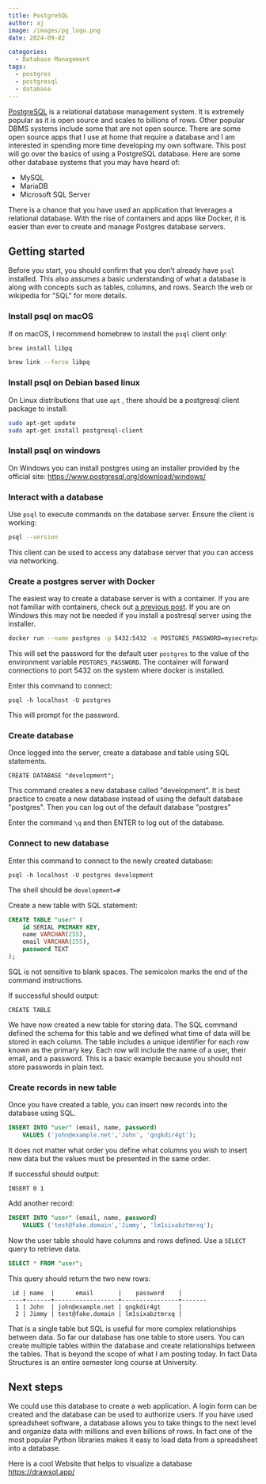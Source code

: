 ```yaml
---
title: PostgreSQL
author: aj
image: /images/pg_logo.png
date: 2024-09-02

categories:
  - Database Management
tags:
  - postgres
  - postgresql
  - database
---
```


[PostgreSQL][1] is a relational database management system. It is extremely popular as it is open source and scales to billions of rows. Other popular DBMS systems include some that are not open source. There are some open source apps that I use at home that require a database and I am interested in spending more time developing my own software. This post will go over the basics of using a PostgreSQL database. Here are some other database systems that you may have heard of:

- MySQL
- MariaDB
- Microsoft SQL Server

There is a chance that you have used an application that leverages a relational database. With the rise of containers and apps like Docker, it is easier than ever to create and manage Postgres database servers.

## Getting started

Before you start, you should confirm that you don’t already have `psql` installed. This also assumes a basic understanding of what a database is along with concepts such as tables, columns, and rows. Search the web or wikipedia for "SQL" for more details.

### Install psql on macOS

If on macOS, I recommend homebrew to install the `psql` client only:

```bash
brew install libpq

brew link --force libpq

```

### Install psql on Debian based linux

On Linux distributions that use `apt` , there should be a postgresql client package to install:

```bash
sudo apt-get update
sudo apt-get install postgresql-client
```

### Install psql on windows

On Windows you can install postgres using an installer provided by the official site: <https://www.postgresql.org/download/windows/>


### Interact with a database

Use `psql` to execute commands on the database server. Ensure the client is working:

```bash
psql --version
```

This client can be used to access any database server that you can access via networking.

### Create a postgres server with Docker

The easiest way to create a database server is with a container. If you are not familiar with containers, check out [a previous post][2]. If you are on Windows this may not be needed if you install a postresql server using the installer.

```bash
docker run --name postgres -p 5432:5432 -e POSTGRES_PASSWORD=mysecretpassword -d postgres
```

This will set the password for the default user `postgres` to the value of the environment variable `POSTGRES_PASSWORD`. The container will forward connections to port 5432 on the system where docker is installed.

Enter this command to connect:

`psql -h localhost -U postgres`

This will prompt for the password.

### Create database

Once logged into the server, create a database and table using SQL statements.

`CREATE DATABASE "development";`

This command creates a new database called "development". It is best practice to create a new database instead of using the default database "postgres". Then you can log out of the default database "postgres"

Enter the command `\q` and then <key>ENTER</key> to log out of the database.

### Connect to new database

Enter this command to connect to the newly created database:

`psql -h localhost -U postgres development`

The shell should be `development=# `

Create a new table with SQL statement:

```sql
CREATE TABLE "user" (
	id SERIAL PRIMARY KEY,
	name VARCHAR(255),
	email VARCHAR(255),
	password TEXT
);
```

SQL is not sensitive to blank spaces. The semicolon marks the end of the command instructions.

If successful should output:

`CREATE TABLE`

We have now created a new table for storing data. The SQL command defined the schema for this table and we defined what time of data will be stored in each column. The table includes a unique identifier for each row known as the primary key. Each row will include the name of a user, their email, and a password. This is a basic example because you should not store passwords in plain text.

### Create records in new table

Once you have created a table, you can insert new records into the database using SQL.

```sql
INSERT INTO "user" (email, name, password) 
	VALUES ('john@example.net','John', 'qngkdir4gt');
```

It does not matter what order you define what columns you wish to insert new data but the values must be presented in the same order.

If successful should output:

`INSERT 0 1`

Add another record:

```sql
INSERT INTO "user" (email, name, password) 
	VALUES ('test@fake.domain','Jimmy', 'lm1sixabztmrxq');
```

Now the user table should have columns and rows defined. Use a `SELECT` query to retrieve data.

```sql
SELECT * FROM "user";
```

This query should return the two new rows:

```
 id | name  |      email       |    password    |  
----+-------+------------------+----------------+-------
  1 | John  | john@example.net | qngkdir4gt     |    
  2 | Jimmy | test@fake.domain | lm1sixabztmrxq |    
```

That is a single table but SQL is useful for more complex relationships between data. So far our database has one table to store users. You can create multiple tables within the database and create relationships between the tables. That is beyond the scope of what I am posting today. In fact Data Structures is an entire semester long course at University.

## Next steps

We could use this database to create a web application. A login form can be created and the database can be used to authorize users. If you have used spreadsheet software, a database allows you to take things to the next level and organize data with millions and even billions of rows. In fact one of the most popular Python libraries makes it easy to load data from a spreadsheet into a database.

Here is a cool Website that helps to visualize a database <https://drawsql.app/>

 [1]: https://www.postgresql.org/
 [2]: /posts/containers/